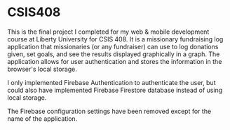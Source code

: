# CSIS408

This is the final project I completed for my web & mobile development course at Liberty University for CSIS 408. It is a missionary fundraising log application that missionaries (or any fundraiser) can use to log donations given, set goals, and see the results displayed graphically in a graph. The application allows for user authentication and stores the information in the browser's local storage.

I only implemented Firebase Authentication to authenticate the user, but could also have implemented Firebase Firestore database instead of using local storage.

The Firebase configuration settings have been removed except for the name of the application.
